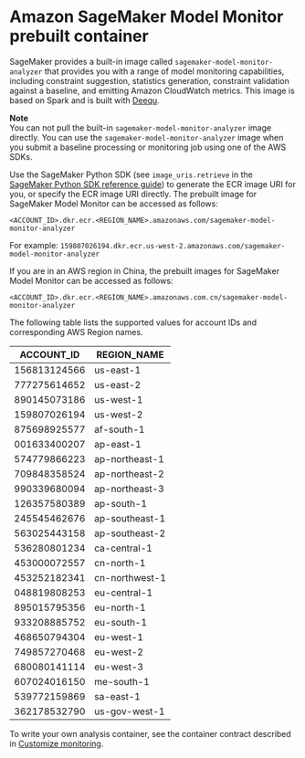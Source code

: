 # Amazon SageMaker Model Monitor prebuilt container<a name="model-monitor-pre-built-container"></a>

SageMaker provides a built\-in image called `sagemaker-model-monitor-analyzer` that provides you with a range of model monitoring capabilities, including constraint suggestion, statistics generation, constraint validation against a baseline, and emitting Amazon CloudWatch metrics\. This image is based on Spark and is built with [Deequ](https://github.com/awslabs/deequ)\. 

**Note**  
You can not pull the built\-in `sagemaker-model-monitor-analyzer` image directly\. You can use the `sagemaker-model-monitor-analyzer` image when you submit a baseline processing or monitoring job using one of the AWS SDKs\.

 Use the SageMaker Python SDK \(see `image_uris.retrieve` in the [SageMaker Python SDK reference guide](https://sagemaker.readthedocs.io/en/stable/api/utility/image_uris.html)\) to generate the ECR image URI for you, or specify the ECR image URI directly\. The prebuilt image for SageMaker Model Monitor can be accessed as follows:

`<ACCOUNT_ID>.dkr.ecr.<REGION_NAME>.amazonaws.com/sagemaker-model-monitor-analyzer`

For example: `159807026194.dkr.ecr.us-west-2.amazonaws.com/sagemaker-model-monitor-analyzer`

If you are in an AWS region in China, the prebuilt images for SageMaker Model Monitor can be accessed as follows: 

`<ACCOUNT_ID>.dkr.ecr.<REGION_NAME>.amazonaws.com.cn/sagemaker-model-monitor-analyzer`

The following table lists the supported values for account IDs and corresponding AWS Region names\.


| ACCOUNT\_ID | REGION\_NAME | 
| --- | --- | 
| 156813124566 | us\-east\-1 | 
| 777275614652 | us\-east\-2 | 
| 890145073186 | us\-west\-1 | 
| 159807026194 | us\-west\-2 | 
| 875698925577 | af\-south\-1 | 
| 001633400207 | ap\-east\-1 | 
| 574779866223 | ap\-northeast\-1 | 
| 709848358524 | ap\-northeast\-2 | 
| 990339680094 | ap\-northeast\-3 | 
| 126357580389 | ap\-south\-1 | 
| 245545462676 | ap\-southeast\-1 | 
| 563025443158 | ap\-southeast\-2 | 
| 536280801234 | ca\-central\-1 | 
| 453000072557 | cn\-north\-1 | 
| 453252182341 | cn\-northwest\-1 | 
| 048819808253 | eu\-central\-1 | 
| 895015795356 | eu\-north\-1 | 
| 933208885752 | eu\-south\-1 | 
| 468650794304 | eu\-west\-1 | 
| 749857270468 | eu\-west\-2 | 
| 680080141114 | eu\-west\-3 | 
| 607024016150 | me\-south\-1 | 
| 539772159869 | sa\-east\-1 | 
| 362178532790 | us\-gov\-west\-1 | 

To write your own analysis container, see the container contract described in [Customize monitoring](model-monitor-custom-monitoring-schedules.md)\.
